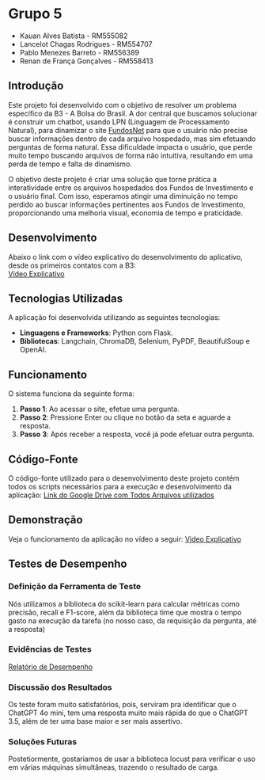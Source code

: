 # Grupo 5
- Kauan Alves Batista - RM555082
- Lancelot Chagas Rodrigues - RM554707
- Pablo Menezes Barreto - RM556389
- Renan de França Gonçalves - RM558413

## Introdução
Este projeto foi desenvolvido com o objetivo de resolver um problema específico da B3 - A Bolsa do Brasil. A dor central que buscamos solucionar é construir um chatbot, usando LPN (Linguagem de Processamento Natural), para dinamizar 
o site [FundosNet](https://fnet.bmfbovespa.com.br/fnet/publico/abrirGerenciadorDocumentosCVM) para que o usuário não precise buscar informações dentro de cada arquivo hospedado, mas sim efetuando perguntas de forma natural. Essa dificuldade impacta o usuário, que perde muito tempo buscando arquivos de forma não intuitiva, resultando em uma perda de tempo e falta de dinamismo.

O objetivo deste projeto é criar uma solução que torne prática a interatividade entre os arquivos hospedados dos Fundos de Investimento e o usuário final. Com isso, esperamos atingir uma diminuição no tempo perdido ao buscar informações pertinentes aos Fundos de Investimento, proporcionando uma melhoria visual, economia de tempo e praticidade.

## Desenvolvimento
Abaixo o link com o vídeo explicativo do desenvolvimento do aplicativo, desde os primeiros contatos com a B3:
<br>
[Vídeo Explicativo](https://github.com/user-attachments/assets/981e31dc-891b-4271-a6d1-f4ef289ec2b4)

## Tecnologias Utilizadas
A aplicação foi desenvolvida utilizando as seguintes tecnologias:
- **Linguagens e Frameworks**: Python com Flask.
- **Bibliotecas**: Langchain, ChromaDB, Selenium, PyPDF, BeautifulSoup e OpenAI.

## Funcionamento
O sistema funciona da seguinte forma:
1. **Passo 1**: Ao acessar o site, efetue uma pergunta.
2. **Passo 2**: Pressione Enter ou clique no botão da seta e aguarde a resposta.
3. **Passo 3**: Após receber a resposta, você já pode efetuar outra pergunta.

## Código-Fonte
O código-fonte utilizado para o desenvolvimento deste projeto contém todos os scripts necessários para a execução e desenvolvimento da aplicação:
[Link do Google Drive com Todos Arquivos utilizados](https://drive.google.com/drive/folders/1Nvmlpqp2vKUZvPscPsSVNbItFhNr0vvC?usp=drive_link)

## Demonstração
Veja o funcionamento da aplicação no vídeo a seguir:
[Video Explicativo](https://www.youtube.com/watch?v=hGaba4ybX2E)

## Testes de Desempenho

### Definição da Ferramenta de Teste
Nós utilizamos a biblioteca do scikit-learn para calcular métricas como precisão, recall e F1-score, além da biblioteca time que mostra o tempo gasto na execução da tarefa (no nosso caso, da requisição da pergunta, até a resposta)

### Evidências de Testes
[Relatório de Desempenho](https://drive.google.com/file/d/1wNz_l0NSLuOIodhmTUl8jT0rtKq_HaD7/view?usp=sharing)

### Discussão dos Resultados
Os teste foram muito satisfatórios, pois, serviram pra identificar que o ChatGPT 4o mini, tem uma resposta muito mais rápida do que o ChatGPT 3.5, além de ter uma base maior e ser mais assertivo.

### Soluções Futuras 
Postetiormente, gostariamos de usar a biblioteca locust para verificar o uso em várias máquinas simultâneas, trazendo o resultado de carga.

